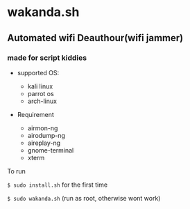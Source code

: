 # wakanda.sh
## Automated wifi Deauthour(wifi jammer)
### made for script kiddies

+ supported OS:
   + kali linux 
   + parrot os 
   + arch-linux

+ Requirement 

  + airmon-ng
  + airodump-ng
  + aireplay-ng 
  + gnome-terminal
  + xterm


To run

  `$ sudo install.sh` for the first time
 
  `$ sudo wakanda.sh` (run as root, otherwise wont work)
